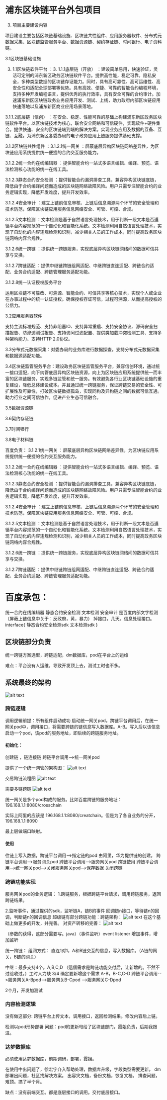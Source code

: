 # 浦东区块链平台外包项目
3. 项目主要建设内容

项目建设主要包括区块链基础设施、区块链共性组件、应用服务器软件、分布式元数据采集、区块链监管服务平台、数据资源链、契约存证链、时间银行、电子资料链。

3.1区块链基础设施

3. 1.1区块链软件平台 ：3. 1.1.1底层链（开放） ：建设简单易用，快速验证，灵活可定制的浦东新区政务区块链软件平台。提供高性能，稳定可靠，隐私安全，多种类型数据的区块链存证能力。同时，具有高可靠性、高可运维性、高安全性和适配全球部署等优势。具有高效、便捷、可靠的智能合约编程环境，支持多种开发编程语言，提供优秀的执行效率，具有安全可靠的合约审计。加速浦东新区区块链政务业务应用开发、测试、上线，助力政府内部区块链应用快速落地以及浦东新区商业应用场景落地。

3.1.1.2底层链（信创） ：在安全、稳定、性能可靠的基础上构建浦东新区政务区块链软件平台。以区块链技术为核心，联合安全网络和可信硬件，实现软件+硬件集合。提供快速、安全的区块链端到端的解决方案。实现业务应用及数据的互备、互链、互融，为浦东新区各委办局的电子政务应用上链服务提供基础支撑。

3.1.2区块链共性组件 ：3.1.2.1统一网关 ：屏蔽底层异构区块链网络差异性，为区块链应用系统提供统一便捷的合约交互服务能力。

3.1.2.2统一合约在线编辑器 ：提供智能合约一站式多语言编辑、编译、预览、语法检测核心功能的统一在线工具。

3.1.2.3静态合约安全检测 ：提供智能合约漏洞排查工具，兼容异构区块链底链，降低由于合约编译问题而造成的区块链网络故障风险。用户只需专注智能合约的业务逻辑实现，降低开发难度，提升开发效率。

3.1.2.4安全审计 ：建立上链前信息审核、上链后信息溯源两个环节的安全管理和技术防范，保障区块链应用服务信息网络安全、可管、可控、合规。

3.1.2.5文本检测 ：文本检测是基于自然语言处理技术，用于判断一段文本是否遵循平台内容规范的一个自动化和智能化系统。文本检测利用自然语言处理技术，实现了自动化的内容违规检测和识别，减少相关人员的工作成本，同时提高政务区块链网络内容合规性。

3.1.2.6统一跨链 ：提供统一跨链服务，实现底层异构区块链网络间的数据可信共享与交换。

3.1.2.7跨链适配 ：提供中继链跨链组网适配、中继跨链直连适配、跨链合约适配、业务合约适配、跨链管理服务适配功能。

3.1.2.8统一认证授权服务平台

运用区块链不可篡改、可溯源、智能合约、可信共享等核心技术，实现个人或企业在办事过程中的统一认证授权。确保授权存证可信，过程可溯源，从而提高授权的公信力。

3.2应用服务器软件

支持主流标准规范、支持非阻塞IO、支持异常重启、支持安全协议、源码安全扫描报告、防渗透测试报告、支持访问过滤配置、提供类加载冲突检测工具、支持多种架构能力、支持HTTP 2.0协议。

3.3分布式元数据采集：对委办局的业务库进行数据探查，支持分布式元数据采集和数据源适配功能。

3.4区块链监管服务平台：建设政务区块链监管服务平台，兼容信创环境，通过统一接口适配，向下纳管底层异构区块链资源，向上为区块链应用系统提供统一而丰富的区块链服务，实现多链监管和统一服务。有效避免各行业区块链基础设施的重复建设，降低总体建设成本。并且通过统一跨链服务，保证跨链交易的安全性、可扩展性及可靠性，打破区块链数据孤岛，实现同构及异构链之间的数据可信互通。助力行业之间可信协作，促进产业生态可信融合。

3.5数据资源链

3.6契约存证链

3.7时间银行

3.8电子材料链




百度负责：
3.1.2.1统一网关 ：屏蔽底层异构区块链网络差异性，为区块链应用系统提供统一便捷的合约交互服务能力。

3.1.2.2统一合约在线编辑器 ：提供智能合约一站式多语言编辑、编译、预览、语法检测核心功能的统一在线工具。

3.1.2.3静态合约安全检测 ：提供智能合约漏洞排查工具，兼容异构区块链底链，降低由于合约编译问题而造成的区块链网络故障风险。用户只需专注智能合约的业务逻辑实现，降低开发难度，提升开发效率。

3.1.2.4安全审计 ：建立上链前信息审核、上链后信息溯源两个环节的安全管理和技术防范，保障区块链应用服务信息网络安全、可管、可控、合规。

3.1.2.5文本检测 ：文本检测是基于自然语言处理技术，用于判断一段文本是否遵循平台内容规范的一个自动化和智能化系统。文本检测利用自然语言处理技术，实现了自动化的内容违规检测和识别，减少相关人员的工作成本，同时提高政务区块链网络内容合规性。

3.1.2.6统一跨链 ：提供统一跨链服务，实现底层异构区块链网络间的数据可信共享与交换。

3.1.2.7跨链适配 ：提供中继链跨链组网适配、中继跨链直连适配、跨链合约适配、业务合约适配、跨链管理服务适配功能。





# 百度承包：
统一合约在线编辑器  静态合约安全检测  文本检测   安全审计 是百度内部文字检测（屏蔽上链信息中关于：反政府，黄，暴力）
掉接口，几天。信息处理接口。  
interface{
    静态合约安全检测sdk
    文本检测sdk
}      
## 区块链部分负责
统一跨链方案选型，跨链适配，dm数据库，pod在平台上的运维

难点：平台没有人运维，导致开发顶上去，测试工时也不多。


## 系统最终的架构
![alt text](image-1.png)



### 跨链逻辑


调用逻辑前提：所有组件启动成功
启动统一网关pod，跨链平台调用后，在统一网关pod中，调用接口，将需要跨链的链信息写入数据库。A-B。写入后以该信息启动一个pod，该pod的服务地址，即后续的跨链服务地址。

#### 初始化：
创建链 ，链连接链
跨链平台调用-->统一网关pod 

提供了一个统一网管的架构图：
![alt text](image-2.png)

交易跨链流程图
![alt text](image-17.png)

需要多链跨链
![alt text](image-18.png)


统一网关是多个pod构成的服务。比如百度跨链的服务地址：196.168.1.1:8080/crosschain    


实际上阿里的应该是 196.168.1.1:8080/creatchain。但是为了各自业务的分开，196.168.1.1:8090 



最上层做端口映射。
#### 使用
往链上写入数据，跨链平台调用-->指定链的pod  由阿里，华为提供链的创建。
跨链平台调用-->服务网关pod
跨链平台调用-->服务网关pod   跨链使用
跨链平台调用-->统一网关pod-->关闭服务网关pod-->保存数据   关闭跨链

### 跨链功能实现
<!-- fabric 自带的跨链逻辑没有使用。 invokeChaincode() API 的链码间交互 -->
服务网关pod的业务逻辑：
1.跨链服务，根据跨链平台请求，调用跨链服务，返回跨链结果。




2.监听事件，通过提供的sdk，监听链A，链B的事件   回调链n接口，等待链n的回调，判断链n的回调信息
超级链有部分跨链功能：跨链架构：
![alt text](image-14.png)
在这个基础上做更多的开发，并完善。
对资产转移的完善：
![alt text](image-15.png)


（参数的获得，这部分需要写。java）（事件监听）event listener  增加事件，增加监听


统一跨链：
组网方式：
直连1对1，A和B链交互的信息，写入数据库。（A链的网关，B链的网关）

中继：最多支持4个。A,B,C,D   （這個需求是跨链功能交付后，让新增的。不然不过验收过。）工时人力缺 3/4 确定要新增这个需求
A-B，B-C,C-D
跨链平台调用-->服务网关A-Bpod-->服务网关B-Cpod -->服务网关C-Dpod 


2个月，开发加测试

### 内容检测逻辑
没有做这部分:
跨链平台上传文本，调用接口，返回检测结果。修改内容后上链。

检测以pod形势部署
问题：pod的更新甩给了区块链部门，霞姐负责，后期我跟进。

### 达梦数据库
必须使用达梦数据库，前期调研，部署，霞姐。

在使用中出问题了，徐宏宇介入帮助处理，数据库升级，字段类型需要更新。
dm部署出问题，社区找解决方案。
出容灾文档，备份文档，恢复文档。
排查问题，难顶。搞了半个月。





缺点：没有前端交互。都是底层接口的调用。交付底层接口。






